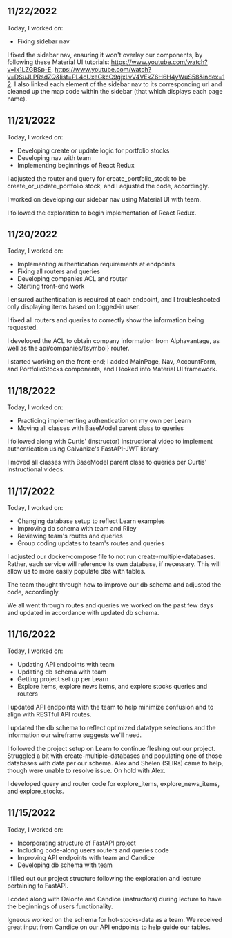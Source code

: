 ## 11/22/2022

Today, I worked on:

* Fixing sidebar nav


I fixed the sidebar nav, ensuring it won't overlay our components, by following these Material UI tutorials: https://www.youtube.com/watch?v=Ix1LZGBSp-E, https://www.youtube.com/watch?v=DSuJLPRsdZQ&list=PL4cUxeGkcC9gjxLvV4VEkZ6H6H4yWuS58&index=12. I also linked each element of the sidebar nav to its corresponding url and cleaned up the map code within the sidebar (that which displays each page name).


## 11/21/2022

Today, I worked on:

* Developing create or update logic for portfolio stocks
* Developing nav with team
* Implementing beginnings of React Redux


I adjusted the router and query for create_portfolio_stock to be create_or_update_portfolio stock, and I adjusted the code, accordingly.

I worked on developing our sidebar nav using Material UI with team.

I followed the exploration to begin implementation of React Redux.


## 11/20/2022

Today, I worked on:

* Implementing authentication requirements at endpoints
* Fixing all routers and queries
* Developing companies ACL and router
* Starting front-end work


I ensured authentication is required at each endpoint, and I troubleshooted only displaying items based on logged-in user.

I fixed all routers and queries to correctly show the information being requested.

I developed the ACL to obtain company information from Alphavantage, as well as the api/companies/{symbol} router.

I started working on the front-end; I added MainPage, Nav, AccountForm, and PortfolioStocks components, and I looked into Material UI framework.


## 11/18/2022

Today, I worked on:

* Practicing implementing authentication on my own per Learn
* Moving all classes with BaseModel parent class to queries


I followed along with Curtis' (instructor) instructional video to implement authentication using Galvanize's FastAPI-JWT library.

I moved all classes with BaseModel parent class to queries per Curtis' instructional videos.


## 11/17/2022

Today, I worked on:

* Changing database setup to reflect Learn examples
* Improving db schema with team and Riley
* Reviewing team's routes and queries
* Group coding updates to team's routes and queries

I adjusted our docker-compose file to not run create-multiple-databases. Rather, each service will reference its own database, if necessary. This will allow us to more easily populate dbs with tables.

The team thought through how to improve our db schema and adjusted the code, accordingly.

We all went through routes and queries we worked on the past few days and updated in accordance with updated db schema.


## 11/16/2022

Today, I worked on:

* Updating API endpoints with team
* Updating db schema with team
* Getting project set up per Learn
* Explore items, explore news items, and explore stocks queries and routers

I updated API endpoints with the team to help minimize confusion and to align with RESTful API routes.

I updated the db schema to reflect optimized datatype selections and the information our wireframe suggests we'll need.

I followed the project setup on Learn to continue fleshing out our project. Struggled a bit with create-multiple-databases and populating one of those databases with data per our schema. Alex and Shelen (SEIRs) came to help, though were unable to resolve issue. On hold with Alex.

I developed query and router code for explore_items, explore_news_items, and explore_stocks.


## 11/15/2022

Today, I worked on:

* Incorporating structure of FastAPI project
* Including code-along users routers and queries code
* Improving API endpoints with team and Candice
* Developing db schema with team

I filled out our project structure following the exploration and lecture pertaining to FastAPI.

I coded along with Dalonte and Candice (instructors) during lecture to have the beginnings of users functionality.

Igneous worked on the schema for hot-stocks-data as a team. We received great input from Candice on our API endpoints to help guide our tables.
